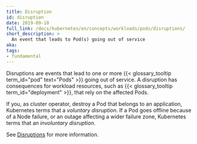```yaml
---
title: Disruption
id: disruption
date: 2019-09-10
full_link: /docs/kubernetes/en/concepts/workloads/pods/disruptions/
short_description: >
  An event that leads to Pod(s) going out of service
aka:
tags:
- fundamental
---
```

 Disruptions are events that lead to one or more
{{< glossary_tooltip term_id="pod" text="Pods" >}} going out of service.
A disruption has consequences for workload resources, such as
{{< glossary_tooltip term_id="deployment" >}}, that rely on the affected
Pods.

<!--more-->

If you, as cluster operator, destroy a Pod that belongs to an application,
Kubernetes terms that a _voluntary disruption_. If a Pod goes offline
because of a Node failure, or an outage affecting a wider failure zone,
Kubernetes terms that an _involuntary disruption_.

See [Disruptions](/docs/kubernetes/en/concepts/workloads/pods/disruptions/) for more information.
